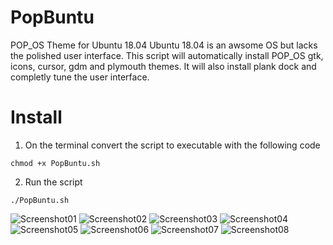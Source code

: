 # PopBuntu
POP_OS Theme for Ubuntu 18.04
Ubuntu 18.04 is an awsome OS but lacks the polished user interface.
This script will automatically install POP_OS gtk, icons, cursor, gdm and plymouth themes.
It will also install plank dock and completly tune the user interface.

# Install
1. On the terminal convert the script to executable with the following code
```
chmod +x PopBuntu.sh
```
2. Run the script
```
./PopBuntu.sh
```
![Screenshot01](https://user-images.githubusercontent.com/39047211/49691265-8a2fe300-fb36-11e8-98e1-fdcea7cea697.png)
![Screenshot02](https://user-images.githubusercontent.com/39047211/49691266-8a2fe300-fb36-11e8-9f1a-9318d5a91bb5.png)
![Screenshot03](https://user-images.githubusercontent.com/39047211/49691267-8ac87980-fb36-11e8-9c13-2debb8e49d01.png)
![Screenshot04](https://user-images.githubusercontent.com/39047211/49691268-8ac87980-fb36-11e8-9b01-1d6fa5832ebc.png)
![Screenshot05](https://user-images.githubusercontent.com/39047211/49691269-8b611000-fb36-11e8-806f-38f1ebfe1315.png)
![Screenshot06](https://user-images.githubusercontent.com/39047211/49691270-8b611000-fb36-11e8-8efd-57b5d7df8d9c.png)
![Screenshot07](https://user-images.githubusercontent.com/39047211/49691271-8bf9a680-fb36-11e8-88f0-a581b553f18d.png)
![Screenshot08](https://user-images.githubusercontent.com/39047211/49691272-8bf9a680-fb36-11e8-981b-424759eec487.png)
